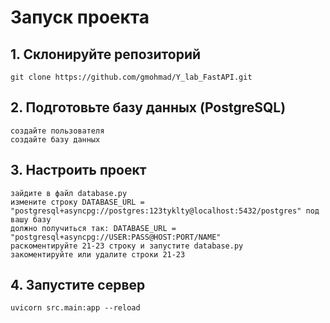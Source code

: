 # Запуск проекта

## 1. Склонируйте репозиторий
```
git clone https://github.com/gmohmad/Y_lab_FastAPI.git
```
## 2. Подготовьте базу данных (PostgreSQL)
```
создайте пользователя
создайте базу данных
```
## 3. Настроить проект
```
зайдите в файл database.py
измените строку DATABASE_URL = "postgresql+asyncpg://postgres:123tyklty@localhost:5432/postgres" под вашу базу
должно получиться так: DATABASE_URL = "postgresql+asyncpg://USER:PASS@HOST:PORT/NAME"
раскоментируйте 21-23 строку и запустите database.py
закоментируйте или удалите строки 21-23
```
## 4. Запустите сервер
```
uvicorn src.main:app --reload
```
